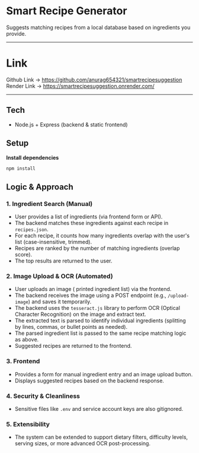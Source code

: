 # Smart Recipe Generator
Suggests matching recipes from a local database based on ingredients you provide.

_________________________________________________________________________________________________
# Link
Github Link -> https://github.com/anurag654321/smartrecipesuggestion
<br>
Render Link -> https://smartrecipesuggestion.onrender.com/

__________________________________________________________________________________________________

## Tech
- Node.js + Express (backend & static frontend)

## Setup
 **Install dependencies**
   ```bash
   npm install
   ```

## Logic & Approach

### 1. Ingredient Search (Manual)
- User provides a list of ingredients (via frontend form or API).
- The backend matches these ingredients against each recipe in `recipes.json`.
- For each recipe, it counts how many ingredients overlap with the user's list (case-insensitive, trimmed).
- Recipes are ranked by the number of matching ingredients (overlap score).
- The top results are returned to the user.

### 2. Image Upload & OCR (Automated)
- User uploads an image ( printed ingredient list) via the frontend.
- The backend receives the image using a POST endpoint (e.g., `/upload-image`) and saves it temporarily.
- The backend uses the `tesseract.js` library to perform OCR (Optical Character Recognition) on the image and extract text.
- The extracted text is parsed to identify individual ingredients (splitting by lines, commas, or bullet points as needed).
- The parsed ingredient list is passed to the same recipe matching logic as above.
- Suggested recipes are returned to the frontend.

### 3. Frontend
- Provides a form for manual ingredient entry and an image upload button.
- Displays suggested recipes based on the backend response.

### 4. Security & Cleanliness
- Sensitive files like `.env` and service account keys are also gitignored.

### 5. Extensibility
- The system can be extended to support dietary filters, difficulty levels, serving sizes, or more advanced OCR post-processing.

